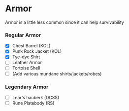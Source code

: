 # Armor
Armor is a little less common since it can help survivability

### Regular Armor
- [x] Chest Barrel (KOL)
- [x] Punk Rock Jacket (KOL)
- [x] Tye-dye Shirt
- [ ] Leather Armor
- [ ] Tortoise Shell
- [ ] (Add various mundane shirts/jackets/robes)

### Legendary Armor
- [ ] Lear's hauberk (DCSS)
- [ ] Rune Platebody (RS)